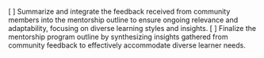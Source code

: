 [ ] Summarize and integrate the feedback received from community members into the mentorship outline to ensure ongoing relevance and adaptability, focusing on diverse learning styles and insights.
[ ] Finalize the mentorship program outline by synthesizing insights gathered from community feedback to effectively accommodate diverse learner needs.